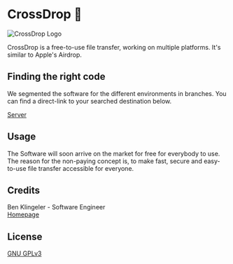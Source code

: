 # CrossDrop 🚀

<img align="center" src="https://i.imgur.com/wrlUmxG.png" alt="CrossDrop Logo">

CrossDrop is a free-to-use file transfer, working on multiple platforms. It's similar to Apple's Airdrop.

## Finding the right code

We segmented the software for the different environments in branches. You can find a direct-link to your searched destination below.

[Server](https://github.com/BenKlgr/crossdrop/tree/server)

## Usage
The Software will soon arrive on the market for free for everybody to use. The reason for the non-paying concept is, to make fast, secure and easy-to-use file transfer accessible for everyone.

## Credits
Ben Klingeler - Software Engineer \
[Homepage](https://www.benklingeler.de)

## License
[GNU GPLv3](https://choosealicense.com/licenses/gpl-3.0/)
